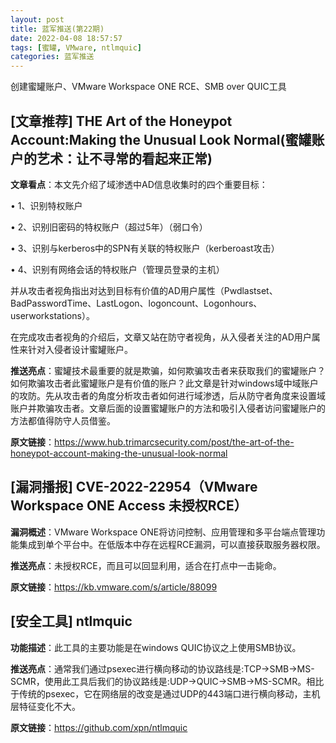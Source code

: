 ```yaml
---
layout: post
title: 蓝军推送(第22期)
date: 2022-04-08 18:57:57
tags: [蜜罐, VMware, ntlmquic]
categories: 蓝军推送
---
```


创建蜜罐账户、VMware Workspace ONE RCE、SMB over QUIC工具
<!--more -->

## [文章推荐] THE Art of the Honeypot Account:Making the Unusual Look Normal(蜜罐账户的艺术：让不寻常的看起来正常)

**文章看点**：本文先介绍了域渗透中AD信息收集时的四个重要目标：

• 1、识别特权账户

• 2、识别旧密码的特权账户（超过5年）（弱口令）

• 3、识别与kerberos中的SPN有关联的特权账户（kerberoast攻击）

• 4、识别有网络会话的特权账户（管理员登录的主机）

并从攻击者视角指出对达到目标有价值的AD用户属性（Pwdlastset、BadPasswordTime、LastLogon、logoncount、Logonhours、userworkstations）。

在完成攻击者视角的介绍后，文章又站在防守者视角，从入侵者关注的AD用户属性来针对入侵者设计蜜罐账户。

**推送亮点**：蜜罐技术最重要的就是欺骗，如何欺骗攻击者来获取我们的蜜罐账户？如何欺骗攻击者此蜜罐账户是有价值的账户？此文章是针对windows域中域账户的攻防。先从攻击者的角度分析攻击者如何进行域渗透，后从防守者角度来设置域账户并欺骗攻击者。文章后面的设置蜜罐账户的方法和吸引入侵者访问蜜罐账户的方法都值得防守人员借鉴。

**原文链接**：https://www.hub.trimarcsecurity.com/post/the-art-of-the-honeypot-account-making-the-unusual-look-normal

## [漏洞播报]  CVE-2022-22954（VMware Workspace ONE Access 未授权RCE）

**漏洞概述**：VMware Workspace ONE将访问控制、应用管理和多平台端点管理功能集成到单个平台中。在低版本中存在远程RCE漏洞，可以直接获取服务器权限。

**推送亮点**：未授权RCE，而且可以回显利用，适合在打点中一击毙命。

**原文链接**：https://kb.vmware.com/s/article/88099

## [安全工具] ntlmquic

**功能描述**：此工具的主要功能是在windows QUIC协议之上使用SMB协议。

**推送亮点**：通常我们通过psexec进行横向移动的协议路线是:TCP->SMB->MS-SCMR，使用此工具后我们的协议路线是:UDP->QUIC->SMB->MS-SCMR。相比于传统的psexec，它在网络层的改变是通过UDP的443端口进行横向移动，主机层特征变化不大。

**原文链接**：https://github.com/xpn/ntlmquic


